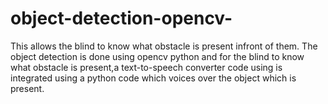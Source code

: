 ﻿# object-detection-opencv-
This allows the blind to know what obstacle is present infront of them. The object detection is done using opencv python and for the blind to know what obstacle is present,a text-to-speech converter code using is integrated using a python code which voices over the object which is present.
